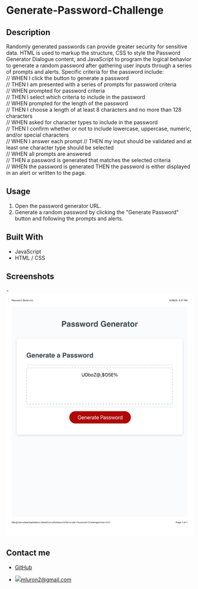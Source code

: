 # Generate-Password-Challenge
## Description
Randomly generated passwords can provide greater security for sensitive data. HTML is used to markup the structure, CSS to style the Password Generator Dialogue content, and JavaScript to program the logical behavior to generate a random password after gathering user inputs through a series of prompts and alerts. Specific criteria for the password include:<br />
// WHEN I click the button to generate a password<br />
// THEN I am presented with a series of prompts for password criteria<br />
// WHEN prompted for password criteria<br />
// THEN I select which criteria to include in the password<br />
// WHEN prompted for the length of the password<br />
// THEN I choose a length of at least 8 characters and no more than 128 characters<br />
// WHEN asked for character types to include in the password<br />
// THEN I confirm whether or not to include lowercase, uppercase, numeric, and/or special characters<br />
// WHEN I answer each prompt
// THEN my input should be validated and at least one character type should be selected<br />
// WHEN all prompts are answered<br />
// THEN a password is generated that matches the selected criteria<br />
// WHEN the password is generated THEN the password is either displayed in an alert or written to the page.<br />

## Usage
1. Open the password generator URL.
2. Generate a random password by clicking the "Generate Password" button and following the prompts and alerts.

## Built With
* JavaScript
* HTML / CSS

## Screenshots
-![Screenshot](./Assets/images/Password%20Generator.png)

## Contact me
- [GitHub](https://github.com/mluron-ArxFjs)

- ![](https://img.shields.io/badge/Gmail-D14836?style=for-the-badge&logo=gmail&logoColor=white)mluron2@gmail.com
